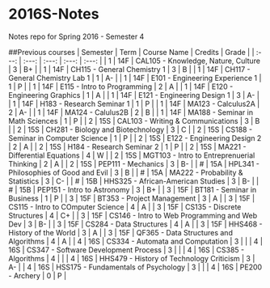 # 2016S-Notes
Notes repo for Spring 2016 - Semester 4

##Previous courses
| Semester | Term | Course Name | Credits | Grade |
|   :---:   |   :---:   |   :---:   |   :---:   |   :---:   |
| 1 | 14F | CAL105 - Knowledge, Nature, Culture          | 3 | B+ |
| 1 | 14F | CH115 - General Chemistry 1                  | 3 | B  |
| 1 | 14F | CH117 - General Chemistry Lab 1              | 1 | A- |
| 1 | 14F | E101 - Engineering Experience 1              | 1 | P  |
| 1 | 14F | E115 - Intro to Programming                  | 2 | A  |
| 1 | 14F | E120 - Engineering Graphics                  | 1 | A  |
| 1 | 14F | E121 - Engineering Design 1                  | 3 | A- |
| 1 | 14F | H183 - Research Seminar 1                    | 1 | P  |
| 1 | 14F | MA123 - Calculus2A                           | 2 | A- |
| 1 | 14F | MA124 - Calulus2B                            | 2 | B  |
| 1 | 14F | MA188 - Seminar in Math Sciences             | 1 | P  |
| 2 | 15S | CAL103 - Writing & Communications            | 3 | B  |
| 2 | 15S | CH281 - Biology and Biotechnology            | 3 | C  |
| 2 | 15S | CS188 - Seminar in Computer Science          | 1 | P  |
| 2 | 15S | E122 - Engineering Design 2                  | 2 | A  |
| 2 | 15S | H184 - Research Seminar 2                    | 1 | P  |
| 2 | 15S | MA221 - Differential Equations               | 4 | W  |
| 2 | 15S | MGT103 - Intro to Entreprenuerial Thinking   | 2 | A  |
| 2 | 15S | PEP111 - Mechanics                           | 3 | B- |
| # | 15A | HPL341 - Philosophies of Good and Evil       | 3 | B  |
| # | 15A | MA222 - Probability & Statistics             | 3 | C- |
| # | 15B | HHS325 - African-American Studies            | 3 | B- |
| # | 15B | PEP151 - Intro to Astronomy                  | 3 | B+ |
| 3 | 15F | BT181 - Seminar in Business                  | 1 | P  |
| 3 | 15F | BT353 - Project Management                   | 3 | A  |
| 3 | 15F | CS115 - Intro to COmputer Science            | 4 | A  |
| 3 | 15F | CS135 - Discrete Structures                  | 4 | C+ |
| 3 | 15F | CS146 - Intro to Web Programming and Web Dev | 3 | B- |
| 3 | 15F | CS284 - Data Structures                      | 4 | A  |
| 3 | 15F | HHS468 - History of the World                | 3 | A  |
| 3 | 15F | QF365 - Data Structures and Algorithms       | 4 | A  |
| 4 | 16S | CS334 - Automata and Computation             | 3 |  |
| 4 | 16S | CS347 - Software Development Process         | 3 |  |
| 4 | 16S | CS385 - Algorithms                           | 4 |  |
| 4 | 16S | HHS479 - History of Technology Criticism     | 3 | A- |
| 4 | 16S | HSS175 - Fundamentals of Psychology          | 3 |  |
| 4 | 16S | PE200 - Archery                              | 0 | P |
